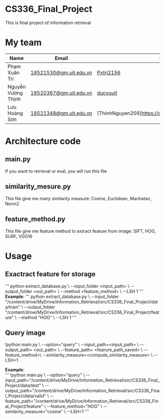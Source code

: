 # CS336_Final_Project
This is final project of information retrieval 

# My team 
 Name | Email| Git|
 --- | --- | ---
Phạm Xuân Trí | 18521530@gm.uit.edu.vn| [Pxtri2156](https://github.com/Pxtri2156)
Nguyễn Vương Thịnh | 18520367@gm.uit.edu.vn| [ducvuuit]()
Lưu Hoàng Sơn | 18521348@gm.uit.edu.vn| [ThinhNguyen209]https://github.com/ThinhNguyen209)
# Architecture code
## main.py
If you want to retrieval or eval, you will run this file
## similarity_mesure.py
This file give me many similarity measure: Cosine, Euclidean, Manhatan, Norm2
## feature_method.py
This file give me feature method to extract feature from image: SIFT, HOG, SURF, VGG16
## 
# Usage

## Exactract feature for storage
'''
python extract_database.py \\
--input_folder <input_path> \\
--output_folder  <out_path> \\
--method <feature_method> \\
--LSH 1
'''
**Example**: 
'''
python extract_database.py \\
--input_folder "/content/drive/MyDrive/Information_Retrieval/src/CS336_Final_Project/data/train" \\
--output_folder "/content/drive/MyDrive/Information_Retrieval/src/CS336_Final_Project/feature" \\
--method "HOG" \\
--LSH 1
'''
## Query image

!python main.py \\
--option="query" \\
--input_path=<input_path> \\
--output_path= <out_path> \\
--feature_path= <fearure_path_saved> \\
--feature_method=<extract feature method>\\
--similarity_measure=<compute_similarity_measure> \\
--LSH=1

**Example**:  
'''
!python main.py \\
--option="query" \\
--input_path="/content/drive/MyDrive/Information_Retrieval/src/CS336_Final_Project/data/test"  \\
--output_path="/content/drive/MyDrive/Information_Retrieval/src/CS336_Final_Project/data/valid" \\
--feature_path="/content/drive/MyDrive/Information_Retrieval/src/CS336_Final_Project/feature" \\
--feature_method="HOG" \\
--similarity_measure="cosine" \\
--LSH=1
'''





